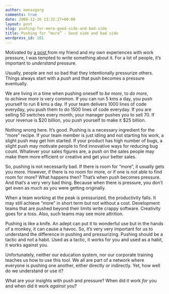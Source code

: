 ```yaml
---
author: manasgarg
comments: true
date: 2008-12-16 13:32:27+00:00
layout: post
slug: pushing-for-more-good-side-and-bad-side
title: Pushing for “more” - Good side and bad side
wordpress_id: 181
---
```


Motivated by [a post ](http://shariom.blogspot.com/2008/09/pressure-test-of-character-or-test-of.html)from my friend and my own experiences with work pressure, I was tempted to write something about it. For a lot of people, it’s important to _understand_ pressure.

Usually, people are not so bad that they intentionally pressurize others. Things always start with a _push_ and that push becomes a pressure eventually.

We are living in a time when pushing oneself to _be more_, to _do more_, to _achieve more_ is very common. If you can run 5 kms a day, you push yourself to run 8 kms a day. If your team delivers 1000 lines of code everyday, you push them to do 1500 lines of code everyday. If you are selling 50 switches every month, your manager pushes you to sell 70. If your revenue is $20 billion, you push yourself to make it $25 billion.

Nothing wrong here. It’s good. Pushing is a necessary ingredient for the “more” recipe. If your team member is just idling and not starting his work, a slight push may get him started. If your product has high number of bugs, a slight push may motivate people to find innovative ways for reducing bug count. Whatever your sales figures are, a push on the sales people may make them more efficient or creative and get your better sales.

So, pushing is not necessarily bad. If there is room for “more”, it usually gets you more. However, if there is no room for more, or if one is not able to find room for more? What happens then? That’s when push becomes pressure. And that’s a very very bad thing. Because when there is pressure, you don’t get even as much as you were getting originally.

When a team working at the peak is pressurized, the productivity falls. It may still achieve “more” in short term but not without a cost. Development teams that are pushed beyond their limits write crappy software. Creativity goes for a toss. Also, such teams may see more attrition.

Pushing is like a knife. An adept can put it to wonderful use but in the hands of a monkey, it can cause a havoc. So, it’s very very important for us to understand the difference in pushing and pressurizing. Pushing should be a tactic and not a habit. Used as a tactic, it works for you and used as a habit, it works against you.

Unfortunately, neither our education system, nor our corporate training teaches us how to use this tool. We all are part of a network where everyone is pushing one another, either directly or indirectly. Yet, how well do we understand or use it?

What are your insights with push and pressure? When did it work _for_ you and when did it work _against_ you?

